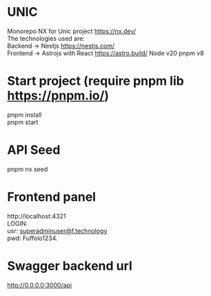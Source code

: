 # UNIC

Monorepo NX for Unic project https://nx.dev/ \
The technologies used are:\
Backend -> Nestjs https://nestjs.com/ \
Frontend -> Astrojs with React https://astro.build/
Node v20
pnpm v8

# Start project (require pnpm lib https://pnpm.io/)

pnpm install\
pnpm start

# API Seed

pnpm nx seed

# Frontend panel

http://localhost:4321 \
LOGIN:\
usr: superadminuser@f.technology\
pwd: Fuffolo1234.

# Swagger backend url

http://0.0.0.0:3000/api
